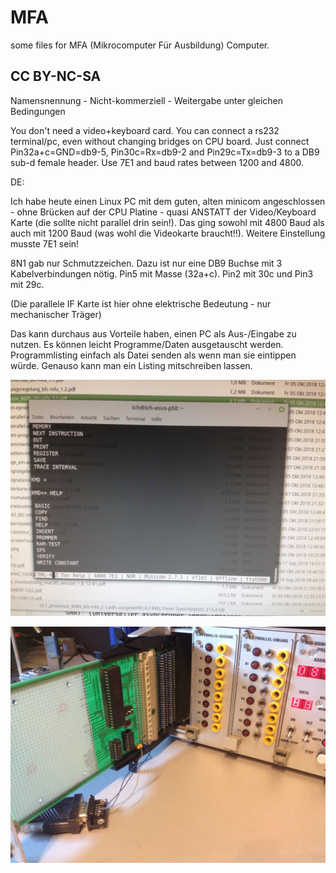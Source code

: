 # MFA

some files for MFA (Mikrocomputer Für Ausbildung) Computer.


## CC BY-NC-SA

Namensnennung - Nicht-kommerziell - Weitergabe unter gleichen Bedingungen 


You don't need a video+keyboard card. You can connect a rs232 terminal/pc, even without changing bridges on CPU board.
Just connect Pin32a+c=GND=db9-5, Pin30c=Rx=db9-2 and Pin29c=Tx=db9-3 to a DB9 sub-d female header. Use 7E1 and baud rates between 1200 and 4800.

DE:

Ich habe heute einen Linux PC mit dem guten, alten minicom angeschlossen - ohne Brücken auf der CPU Platine - quasi ANSTATT der Video/Keyboard Karte (die sollte nicht parallel drin sein!). Das ging sowohl mit 4800 Baud als auch mit 1200 Baud (was wohl die Videokarte braucht!!). Weitere Einstellung musste 7E1 sein!

8N1 gab nur Schmutzzeichen. Dazu ist nur eine DB9 Buchse mit 3 Kabelverbindungen nötig. Pin5 mit Masse (32a+c). Pin2 mit 30c und Pin3 mit 29c.

(Die parallele IF Karte ist hier ohne elektrische Bedeutung - nur mechanischer Träger)

Das kann durchaus aus Vorteile haben, einen PC als Aus-/Eingabe zu nutzen. Es können leicht Programme/Daten ausgetauscht werden. Programmlisting einfach als Datei senden als wenn man sie eintippen würde. Genauso kann man ein Listing mitschreiben lassen.

![minicom](https://github.com/petersieg/MFA/blob/master/MFA-minicom.JPG)

![rs232](https://github.com/petersieg/MFA/blob/master/MFA-RS232.JPG)

